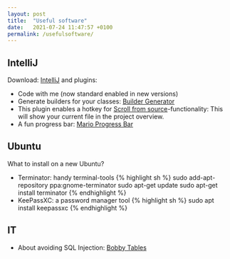 ```yaml
---
layout: post
title:  "Useful software"
date:   2021-07-24 11:47:57 +0100
permalink: /usefulsoftware/
---
```


## IntelliJ
Download: [IntelliJ] and plugins:
* Code with me (now standard enabled in new versions)
* Generate builders for your classes: [Builder Generator] 
* This plugin enables a hotkey for [Scroll from source]-functionality: This will show your current file in the project overview.  
* A fun progress bar: [Mario Progress Bar]

## Ubuntu
What to install on a new Ubuntu?
* Terminator: handy terminal-tools 
  {% highlight sh %}
  sudo add-apt-repository ppa:gnome-terminator
  sudo apt-get update
  sudo apt-get install terminator
  {% endhighlight %}
* KeePassXC: a password manager tool
  {% highlight sh %}
  sudo apt install keepassxc
  {% endhighlight %}

## IT
* About avoiding SQL Injection: [Bobby Tables]

[IntelliJ]: https://www.jetbrains.com/idea/download/
[Builder Generator]: https://plugins.jetbrains.com/plugin/6585-builder-generator
[Mario Progress Bar]: https://plugins.jetbrains.com/plugin/14708-mario-progress-bar
[Scroll from source]: https://plugins.jetbrains.com/plugin/7606-scroll-from-source
[Bobby Tables]: https://bobby-tables.com/